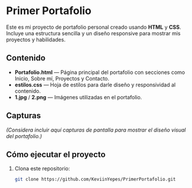 # Primer Portafolio

Este es mi proyecto de portafolio personal creado usando **HTML** y **CSS**. Incluye una estructura sencilla y un diseño responsive para mostrar mis proyectos y habilidades.

##  Contenido

- **Portafolio.html** — Página principal del portafolio con secciones como Inicio, Sobre mí, Proyectos y Contacto.
- **estilos.css** — Hoja de estilos para darle diseño y responsividad al contenido.
- **1.jpg** / **2.png** — Imágenes utilizadas en el portafolio.

##  Capturas 

*(Considera incluir aquí capturas de pantalla para mostrar el diseño visual del portafolio.)*

##  Cómo ejecutar el proyecto

1. Clona este repositorio:  
   ```bash
   git clone https://github.com/KeviinYepes/PrimerPortafolio.git
